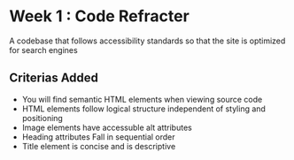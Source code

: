 # Week 1 : Code Refracter

A codebase that follows accessibility standards so that the site is optimized for search engines

## Criterias Added

* You will find semantic HTML elements when viewing source code
* HTML elements follow logical structure independent of styling and positioning
* Image elements have accessuble alt attributes
* Heading attributes Fall in sequential order
* Title element is concise and is descriptive
